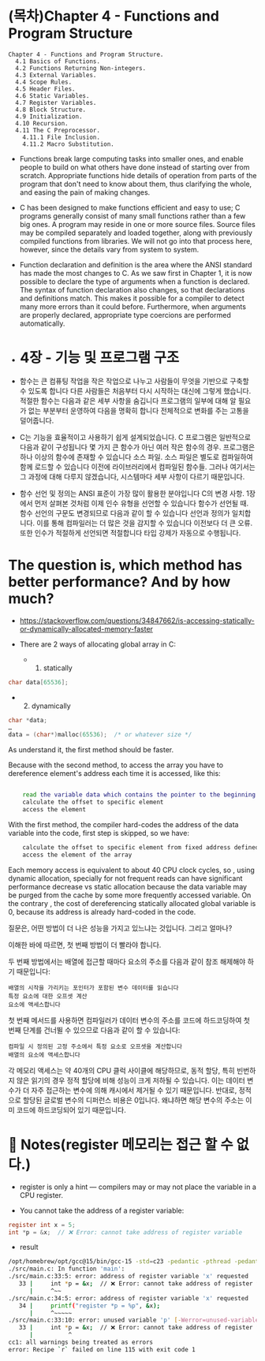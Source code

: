 # (목차)Chapter 4 - Functions and Program Structure

```
Chapter 4 - Functions and Program Structure.
  4.1 Basics of Functions.
  4.2 Functions Returning Non-integers.
  4.3 External Variables.
  4.4 Scope Rules.
  4.5 Header Files.
  4.6 Static Variables.
  4.7 Register Variables.
  4.8 Block Structure.
  4.9 Initialization.
  4.10 Recursion.
  4.11 The C Preprocessor.
    4.11.1 File Inclusion.
    4.11.2 Macro Substitution.
```
- Functions break large computing tasks into smaller ones, and enable people to build on what
others have done instead of starting over from scratch. Appropriate functions hide details of
operation from parts of the program that don't need to know about them, thus clarifying the
whole, and easing the pain of making changes.
- C has been designed to make functions efficient and easy to use; C programs generally consist
of many small functions rather than a few big ones. A program may reside in one or more
source files. Source files may be compiled separately and loaded together, along with
previously compiled functions from libraries. We will not go into that process here, however,
since the details vary from system to system.
- Function declaration and definition is the area where the ANSI standard has made the most
changes to C. As we saw first in Chapter 1, it is now possible to declare the type of arguments
when a function is declared. The syntax of function declaration also changes, so that
declarations and definitions match. This makes it possible for a compiler to detect many more
errors than it could before. Furthermore, when arguments are properly declared, appropriate
type coercions are performed automatically.

- # 4장 - 기능 및 프로그램 구조
- 함수는 큰 컴퓨팅 작업을 작은 작업으로 나누고 사람들이 무엇을 기반으로 구축할 수 있도록 합니다
다른 사람들은 처음부터 다시 시작하는 대신에 그렇게 했습니다. 적절한 함수는 다음과 같은 세부 사항을 숨깁니다
프로그램의 일부에 대해 알 필요가 없는 부분부터 운영하여 다음을 명확히 합니다
전체적으로 변화를 주는 고통을 덜어줍니다.
- C는 기능을 효율적이고 사용하기 쉽게 설계되었습니다. C 프로그램은 일반적으로 다음과 같이 구성됩니다
몇 가지 큰 함수가 아닌 여러 작은 함수의 경우. 프로그램은 하나 이상의 함수에 존재할 수 있습니다
소스 파일. 소스 파일은 별도로 컴파일하여 함께 로드할 수 있습니다
이전에 라이브러리에서 컴파일된 함수들. 그러나 여기서는 그 과정에 대해 다루지 않겠습니다,
시스템마다 세부 사항이 다르기 때문입니다.
- 함수 선언 및 정의는 ANSI 표준이 가장 많이 활용한 분야입니다
C의 변경 사항. 1장에서 먼저 살펴본 것처럼 이제 인수 유형을 선언할 수 있습니다
함수가 선언될 때. 함수 선언의 구문도 변경되므로 다음과 같이 할 수 있습니다
선언과 정의가 일치합니다. 이를 통해 컴파일러는 더 많은 것을 감지할 수 있습니다
이전보다 더 큰 오류. 또한 인수가 적절하게 선언되면 적절합니다
타입 강제가 자동으로 수행됩니다.

# The question is, which method has better performance? And by how much?
- https://stackoverflow.com/questions/34847662/is-accessing-statically-or-dynamically-allocated-memory-faster

- There are 2 ways of allocating global array in C:

  - 1. statically

```c
char data[65536];
```

  - 2. dynamically

```c
char *data;
…
data = (char*)malloc(65536);  /* or whatever size */
```

As understand it, the first method should be faster.

Because with the second method, to access the array you have to dereference element's address each time it is accessed, like this:

```bash

    read the variable data which contains the pointer to the beginning of the array
    calculate the offset to specific element
    access the element
```

With the first method, the compiler hard-codes the address of the data variable into the code, first step is skipped, so we have:

```bash
    calculate the offset to specific element from fixed address defined at compile time
    access the element of the array
```

Each memory access is equivalent to about 40 CPU clock cycles, so , using dynamic allocation, specially for not frequent reads can have significant performance decrease vs static allocation because the data variable may be purged from the cache by some more frequently accessed variable. On the contrary , the cost of dereferencing statically allocated global variable is 0, because its address is already hard-coded in the code.

질문은, 어떤 방법이 더 나은 성능을 가지고 있느냐는 것입니다. 그리고 얼마나?

이해한 바에 따르면, 첫 번째 방법이 더 빨라야 합니다.

두 번째 방법에서는 배열에 접근할 때마다 요소의 주소를 다음과 같이 참조 해제해야 하기 때문입니다:

    배열의 시작을 가리키는 포인터가 포함된 변수 데이터를 읽습니다
    특정 요소에 대한 오프셋 계산
    요소에 액세스합니다

첫 번째 메서드를 사용하면 컴파일러가 데이터 변수의 주소를 코드에 하드코딩하여 첫 번째 단계를 건너뛸 수 있으므로 다음과 같이 할 수 있습니다:

    컴파일 시 정의된 고정 주소에서 특정 요소로 오프셋을 계산합니다
    배열의 요소에 액세스합니다

각 메모리 액세스는 약 40개의 CPU 클럭 사이클에 해당하므로, 동적 할당, 특히 빈번하지 않은 읽기의 경우 정적 할당에 비해 성능이 크게 저하될 수 있습니다. 이는 데이터 변수가 더 자주 접근하는 변수에 의해 캐시에서 제거될 수 있기 때문입니다. 반대로, 정적으로 할당된 글로벌 변수의 디퍼런스 비용은 0입니다. 왜냐하면 해당 변수의 주소는 이미 코드에 하드코딩되어 있기 때문입니다.


# 🧠 Notes(register 메모리는 접근 할 수 없다.)

- register is only a hint — compilers may or may not place the variable in a CPU register.

- You cannot take the address of a register variable:

```c
register int x = 5;
int *p = &x;  // ❌ Error: cannot take address of register variable

```


- result


```bash
/opt/homebrew/opt/gcc@15/bin/gcc-15 -std=c23 -pedantic -pthread -pedantic-errors -lm -Wall -Wextra -ggdb -Werror -o ./target/a47_register_variables ./src/main.c
./src/main.c: In function 'main':
./src/main.c:33:5: error: address of register variable 'x' requested
   33 |     int *p = &x;  // ❌ Error: cannot take address of register variable
      |     ^~~
./src/main.c:34:5: error: address of register variable 'x' requested
   34 |     printf("register *p = %p", &x);
      |     ^~~~~~
./src/main.c:33:10: error: unused variable 'p' [-Werror=unused-variable]
   33 |     int *p = &x;  // ❌ Error: cannot take address of register variable
      |          ^
cc1: all warnings being treated as errors
error: Recipe `r` failed on line 115 with exit code 1

